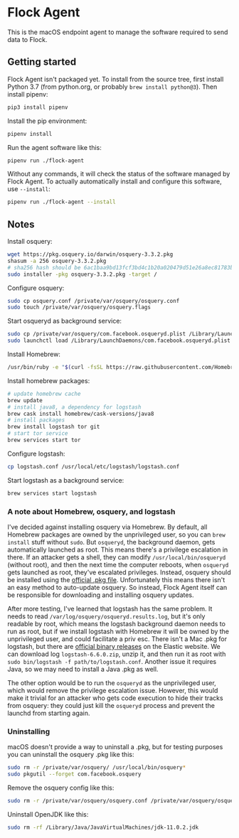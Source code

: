 # Flock Agent

This is the macOS endpoint agent to manage the software required to send data to Flock.

## Getting started

Flock Agent isn't packaged yet. To install from the source tree, first install Python 3.7 (from python.org, or probably `brew install python@3`). Then install pipenv:

```sh
pip3 install pipenv
```

Install the pip environment:

```sh
pipenv install
```

Run the agent software like this:

```sh
pipenv run ./flock-agent
```

Without any commands, it will check the status of the software managed by Flock Agent. To actually automatically install and configure this software, use `--install`:

```sh
pipenv run ./flock-agent --install
```

## Notes

Install osquery:

```sh
wget https://pkg.osquery.io/darwin/osquery-3.3.2.pkg
shasum -a 256 osquery-3.3.2.pkg
# sha256 hash should be 6ac1baa9bd13fcf3bd4c1b20a020479d51e26a8ec81783be7a8692d2c4a9926a
sudo installer -pkg osquery-3.3.2.pkg -target /
```

Configure osquery:

```sh
sudo cp osquery.conf /private/var/osquery/osquery.conf
sudo touch /private/var/osquery/osquery.flags
```

Start osqueryd as background service:

```sh
sudo cp /private/var/osquery/com.facebook.osqueryd.plist /Library/LaunchDaemons/
sudo launchctl load /Library/LaunchDaemons/com.facebook.osqueryd.plist
```

Install Homebrew:

```sh
/usr/bin/ruby -e "$(curl -fsSL https://raw.githubusercontent.com/Homebrew/install/master/install)"
```

Install homebrew packages:

```sh
# update homebrew cache
brew update
# install java8, a dependency for logstash
brew cask install homebrew/cask-versions/java8
# install packages
brew install logstash tor git
# start tor service
brew services start tor
```

Configure logstash:

```sh
cp logstash.conf /usr/local/etc/logstash/logstash.conf
```

Start logstash as a background service:

```sh
brew services start logstash
```

### A note about Homebrew, osquery, and logstash

I've decided against installing osquery via Homebrew. By default, all Homebrew packages are owned by the unprivileged user, so you can `brew install` stuff without `sudo`. But `osqueryd`, the background daemon, gets automatically launched as root. This means there's a privilege escalation in there. If an attacker gets a shell, they can modify `/usr/local/bin/osqueryd` (without root), and then the next time the computer reboots, when `osqueryd` gets launched as root, they've escalated privileges. Instead, osquery should be installed using the [official .pkg file](https://osquery.io/downloads). Unfortunately this means there isn't an easy method to auto-update osquery. So instead, Flock Agent itself can be responsible for downloading and installing osquery updates.

After more testing, I've learned that logstash has the same problem. It needs to read `/var/log/osquery/osqueryd.results.log`, but it's only readable by root, which means the logstash background daemon needs to run as root, but if we install logstash with Homebrew it will be owned by the unprivileged user, and could facilitate a priv esc. There isn't a Mac .pkg for logstash, but there are [official binary releases](https://www.elastic.co/downloads/logstash) on the Elastic website. We can download log `logstash-6.6.0.zip`, unzip it, and then run it as root with `sudo bin/logstash -f path/to/logstash.conf`. Another issue it requires Java, so we may need to install a Java .pkg as well.

The other option would be to run the `osqueryd` as the unprivileged user, which would remove the privilege escalation issue. However, this would make it trivial for an attacker who gets code execution to hide their tracks from osquery: they could just kill the `osqueryd` process and prevent the launchd from starting again.

### Uninstalling

macOS doesn't provide a way to uninstall a .pkg, but for testing purposes you can uninstall the osquery .pkg like this:

```sh
sudo rm -r /private/var/osquery/ /usr/local/bin/osquery*
sudo pkgutil --forget com.facebook.osquery
```

Remove the osquery config like this:

```sh
sudo rm -r /private/var/osquery/osquery.conf /private/var/osquery/osquery.flags
```

Uninstall OpenJDK like this:

```sh
sudo rm -rf /Library/Java/JavaVirtualMachines/jdk-11.0.2.jdk
```
